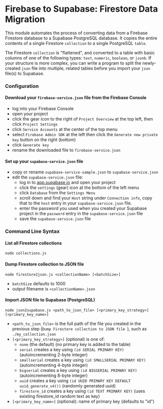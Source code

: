 # Firebase to Supabase: Firestore Data Migration

This module automates the process of converting data from a Firebase Firestore database to a Supabase PostgreSQL database.  It copies the entire contents of a single Firestore `collection` to a single PostgreSQL `table`.

The Firestore `collection` is "flattened", and converted to a table with basic columns of one of the following types: `text`, `numeric`, `boolean`, or `jsonb`.  If your structure is more complex, you can write a program to split the newly-created `json` file into multiple, related tables before you import your `json` file(s) to Supabase.

### Configuration

#### Download your `firebase-service.json` file from the Firebase Console
* log into your Firebase Console
* open your project
* click the gear icon to the right of `Project Overview` at the top left, then click `Project Settings`
* click `Service Accounts` at the center of the top menu
* select `Firebase Admin SDK` at the left then click the `Generate new private key` button on the right (bottom)
* click `Generate key`
* rename the downloaded file to `firebase-service.json`

#### Set up your `supabase-service.json` file
* copy or rename `supabase-service-sample.json` to `supabase-service.json`
* edit the `supabase-service.json` file:
    * log in to [app.supabase.io](https://app.supabase.io) and open your project
    * click the `settings` (gear) icon at the bottom of the left menu
    * click `Database` from the `Settings Menu`
    * scroll down and find your `Host` string under `Connection info`, copy that to the `host` entry in your `supabase-service.json` file.
    * enter the password you used when you created your Supabase project in the `password` entry in the `supabase-service.json` file
    * save the `supabase-service.json` file


### Command Line Syntax
#### List all Firestore collections
`node collections.js`

#### Dump Firestore collection to JSON file
`node firestore2json.js <collectionName> [<batchSize>]`

* `batchSize` defaults to 1000
* output filename is `<collectionName>.json`

#### Import JSON file to Supabase (PostgreSQL)

`node json2supabase.js <path_to_json_file> [<primary_key_strategy>] [<primary_key_name>]`

* `<path_to_json_file>` is the full path of the file you created in the previous step (`Dump Firestore collection to JSON file
`), such as `./my_collection.json`
* `[<primary_key_strategy>]` (optional) is one of:
    * `none` (the default) (no primary key is added to the table)
    * `serial` creates a key using `(id SERIAL PRIMARY KEY)` (autoincrementing 2-byte integer)
    * `smallserial` creates a key using `(id SMALLSERIAL PRIMARY KEY)` (autoincrementing 4-byte integer)
    * `bigserial` creates a key using `(id BIGSERIAL PRIMARY KEY)` (autoincrementing 8-byte integer)
    * `uuid` creates a key using `(id UUID PRIMARY KEY DEFAULT uuid_generate_v4())` (randomly generated uuid)
    * `firestore_id` creates a key using `(id TEXT PRIMARY KEY)` (uses existing firestore_id random text as key)
* `[<primary_key_name>]` (optional): name of primary key (defaults to "id")
